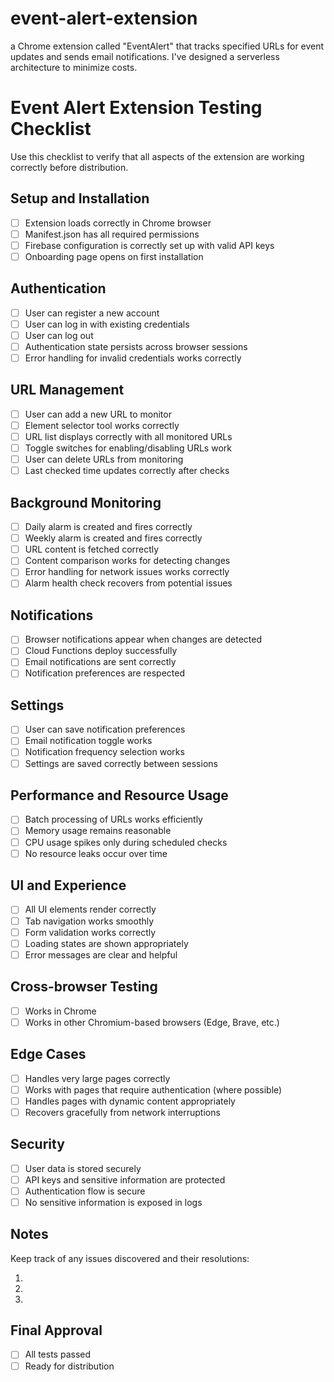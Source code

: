 # event-alert-extension

a Chrome extension called "EventAlert" that tracks specified URLs for event updates and sends email notifications. I've designed a serverless architecture to minimize costs.

# Event Alert Extension Testing Checklist

Use this checklist to verify that all aspects of the extension are working correctly before distribution.

## Setup and Installation

- [ ] Extension loads correctly in Chrome browser
- [ ] Manifest.json has all required permissions
- [ ] Firebase configuration is correctly set up with valid API keys
- [ ] Onboarding page opens on first installation

## Authentication

- [ ] User can register a new account
- [ ] User can log in with existing credentials
- [ ] User can log out
- [ ] Authentication state persists across browser sessions
- [ ] Error handling for invalid credentials works correctly

## URL Management

- [ ] User can add a new URL to monitor
- [ ] Element selector tool works correctly
- [ ] URL list displays correctly with all monitored URLs
- [ ] Toggle switches for enabling/disabling URLs work
- [ ] User can delete URLs from monitoring
- [ ] Last checked time updates correctly after checks

## Background Monitoring

- [ ] Daily alarm is created and fires correctly
- [ ] Weekly alarm is created and fires correctly
- [ ] URL content is fetched correctly
- [ ] Content comparison works for detecting changes
- [ ] Error handling for network issues works correctly
- [ ] Alarm health check recovers from potential issues

## Notifications

- [ ] Browser notifications appear when changes are detected
- [ ] Cloud Functions deploy successfully
- [ ] Email notifications are sent correctly
- [ ] Notification preferences are respected

## Settings

- [ ] User can save notification preferences
- [ ] Email notification toggle works
- [ ] Notification frequency selection works
- [ ] Settings are saved correctly between sessions

## Performance and Resource Usage

- [ ] Batch processing of URLs works efficiently
- [ ] Memory usage remains reasonable
- [ ] CPU usage spikes only during scheduled checks
- [ ] No resource leaks occur over time

## UI and Experience

- [ ] All UI elements render correctly
- [ ] Tab navigation works smoothly
- [ ] Form validation works correctly
- [ ] Loading states are shown appropriately
- [ ] Error messages are clear and helpful

## Cross-browser Testing

- [ ] Works in Chrome
- [ ] Works in other Chromium-based browsers (Edge, Brave, etc.)

## Edge Cases

- [ ] Handles very large pages correctly
- [ ] Works with pages that require authentication (where possible)
- [ ] Handles pages with dynamic content appropriately
- [ ] Recovers gracefully from network interruptions

## Security

- [ ] User data is stored securely
- [ ] API keys and sensitive information are protected
- [ ] Authentication flow is secure
- [ ] No sensitive information is exposed in logs

## Notes

Keep track of any issues discovered and their resolutions:

1.
2.
3.

## Final Approval

- [ ] All tests passed
- [ ] Ready for distribution

<!-- Tested By:  Date: ____________ -->
